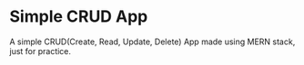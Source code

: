 # Simple CRUD App
A simple CRUD(Create, Read, Update, Delete) App made using MERN stack, just for practice.
